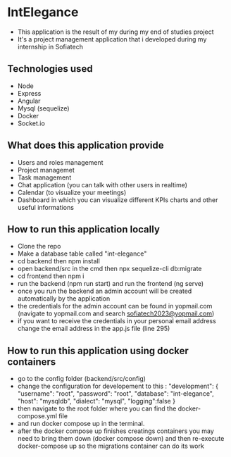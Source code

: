 # IntElegance
- This application is the result of my during my end of studies project
- It's a project management application that i developed during my internship in Sofiatech

## Technologies used 

- Node
- Express
- Angular
- Mysql (sequelize)
- Docker
- Socket.io

## What does this application provide
- Users and roles management
- Project managemet
- Task management
- Chat application (you can talk with other users in realtime)
- Calendar (to visualize your meetings)
- Dashboard in which you can visualize different KPIs charts and other useful informations


## How to run this application locally

- Clone the repo
- Make a database table called "int-elegance"
- cd backend then npm install
- open backend/src in the cmd then npx sequelize-cli db:migrate 
- cd frontend then npm i 
- run the backend (npm run start) and run the frontend (ng serve)
- once you run the backend an admin account will be created automatically by the application
- the credentials for the admin account can be found in yopmail.com (navigate to yopmail.com and search sofiatech2023@yopmail.com)
- if you want to receive the credentials in your personal email address change the email address in the app.js file (line 295)

## How to run this application using docker containers

- go to the config folder (backend/src/config)
- change the configuration for developement to this :
"development": {
    "username": "root",
    "password": "root",
    "database": "int-elegance",
    "host": "mysqldb",
    "dialect": "mysql",
    "logging":false
  }
- then navigate to the root folder where you can find the docker-compose.yml file
- and run docker compose up in the terminal.
- after the docker compose up finishes creatings containers you may need to bring them down (docker compose down) and then re-execute docker-compose up so the migrations container can do its work



